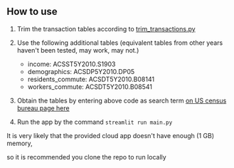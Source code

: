 ## How to use

1. Trim the transaction tables according to [trim_transactions.py](trim_transactions.py)

2. Use the following additional tables (equivalent tables from other years haven't been tested, may work, may not.)

    - income: ACSST5Y2010.S1903
    - demographics: ACSDP5Y2010.DP05
    - residents_commute: ACSDT5Y2010.B08141
    - workers_commute: ACSDT5Y2010.B08541

3. Obtain the tables by entering above code as search term [on US census bureau page here](https://data.census.gov/)

4. Run the app by the command ```streamlit run main.py```
   

It is very likely that the provided cloud app doesn't have enough (1 GB) memory, 

so it is recommended you clone the repo to run locally